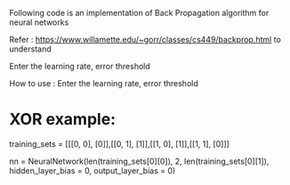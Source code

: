 Following code is an implementation of Back Propagation algorithm for neural networks

Refer : https://www.willamette.edu/~gorr/classes/cs449/backprop.html to understand

Enter the learning rate, error threshold 

How to use :
Enter the learning rate, error threshold 

# XOR example:

training_sets = [[[0, 0], [0]],[[0, 1], [1]],[[1, 0], [1]],[[1, 1], [0]]]

nn = NeuralNetwork(len(training_sets[0][0]), 2, len(training_sets[0][1]), hidden_layer_bias = 0, output_layer_bias = 0)
